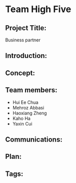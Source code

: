 # Team High Five
## Project Title: 
Business partner

## Introduction:

## Concept: 

## Team members: 
- Hui Ee Chua
- Mehroz Abbasi
- Haoxiang Zheng
- Kaho Ha
- Yaxin Cui

## Communications:

## Plan: 

## Tags: 
